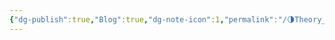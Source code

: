 ```yaml
---
{"dg-publish":true,"Blog":true,"dg-note-icon":1,"permalink":"/🌗Theory_理论/Theory_readme/","dgPassFrontmatter":true,"noteIcon":1,"created":"2024-08-24T23:09:55.639+08:00","updated":"2024-08-25T17:04:24.435+08:00"}
---
```


